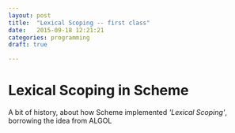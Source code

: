 ```yaml
---
layout: post
title:  "Lexical Scoping -- first class"
date:   2015-09-18 12:21:21
categories: programming
draft: true

---
```


# Lexical Scoping in Scheme


A bit of history, about how Scheme implemented _'Lexical Scoping'_, borrowing the idea from ALGOL
